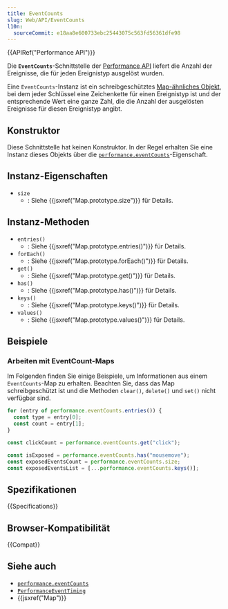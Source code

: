 ```yaml
---
title: EventCounts
slug: Web/API/EventCounts
l10n:
  sourceCommit: e18aa8e600733ebc25443075c563fd56361dfe98
---
```


{{APIRef("Performance API")}}

Die **`EventCounts`**-Schnittstelle der [Performance API](/de/docs/Web/API/Performance_API) liefert die Anzahl der Ereignisse, die für jeden Ereignistyp ausgelöst wurden.

Eine `EventCounts`-Instanz ist ein schreibgeschütztes [Map-ähnliches Objekt](/de/docs/Web/JavaScript/Reference/Global_Objects/Map#map-like_browser_apis), bei dem jeder Schlüssel eine Zeichenkette für einen Ereignistyp ist und der entsprechende Wert eine ganze Zahl, die die Anzahl der ausgelösten Ereignisse für diesen Ereignistyp angibt.

## Konstruktor

Diese Schnittstelle hat keinen Konstruktor. In der Regel erhalten Sie eine Instanz dieses Objekts über die [`performance.eventCounts`](/de/docs/Web/API/Performance/eventCounts)-Eigenschaft.

## Instanz-Eigenschaften

- `size`
  - : Siehe {{jsxref("Map.prototype.size")}} für Details.

## Instanz-Methoden

- `entries()`
  - : Siehe {{jsxref("Map.prototype.entries()")}} für Details.
- `forEach()`
  - : Siehe {{jsxref("Map.prototype.forEach()")}} für Details.
- `get()`
  - : Siehe {{jsxref("Map.prototype.get()")}} für Details.
- `has()`
  - : Siehe {{jsxref("Map.prototype.has()")}} für Details.
- `keys()`
  - : Siehe {{jsxref("Map.prototype.keys()")}} für Details.
- `values()`
  - : Siehe {{jsxref("Map.prototype.values()")}} für Details.

## Beispiele

### Arbeiten mit EventCount-Maps

Im Folgenden finden Sie einige Beispiele, um Informationen aus einem `EventCounts`-Map zu erhalten. Beachten Sie, dass das Map schreibgeschützt ist und die Methoden `clear()`, `delete()` und `set()` nicht verfügbar sind.

```js
for (entry of performance.eventCounts.entries()) {
  const type = entry[0];
  const count = entry[1];
}

const clickCount = performance.eventCounts.get("click");

const isExposed = performance.eventCounts.has("mousemove");
const exposedEventsCount = performance.eventCounts.size;
const exposedEventsList = [...performance.eventCounts.keys()];
```

## Spezifikationen

{{Specifications}}

## Browser-Kompatibilität

{{Compat}}

## Siehe auch

- [`performance.eventCounts`](/de/docs/Web/API/Performance/eventCounts)
- [`PerformanceEventTiming`](/de/docs/Web/API/PerformanceEventTiming)
- {{jsxref("Map")}}
